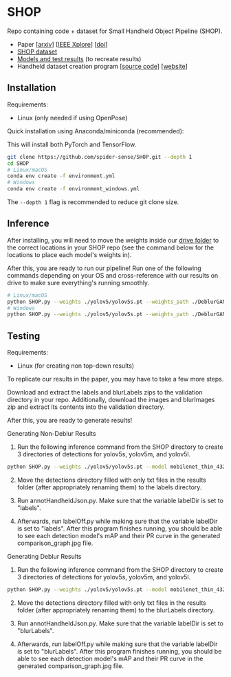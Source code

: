 # SHOP
Repo containing code + dataset for Small Handheld Object Pipeline (SHOP).

- Paper [[arxiv](https://arxiv.org/abs/2203.15228)] [[IEEE Xplore](https://ieeexplore.ieee.org/document/9763890)] [[doi](https://doi.org/10.1109/SoutheastCon48659.2022.9763890)]
- [SHOP dataset](https://github.com/spider-sense/SHOP/releases/tag/0.1.0)
- [Models and test results](https://drive.google.com/drive/u/0/folders/1DbA9OkVI6kw_TNvhMKQHpfm8U9v0gzC8) (to recreate results)
- Handheld dataset creation program [<a href="https://github.com/spider-sense/handheld-classification">source code</a>] 
[[website](https://spider-sense.github.io/handheld-classification/)]

## Installation
Requirements:
- Linux (only needed if using OpenPose)

Quick installation using Anaconda/miniconda (recommended):

This will install both PyTorch and TensorFlow.

```bash
git clone https://github.com/spider-sense/SHOP.git --depth 1
cd SHOP
# Linux/macOS
conda env create -f environment.yml
# Windows
conda env create -f environment_windows.yml
```

The `--depth 1` flag is recommended to reduce git clone size.

## Inference
After installing, you will need to move the weights inside our [drive folder](https://drive.google.com/drive/u/0/folders/1DbA9OkVI6kw_TNvhMKQHpfm8U9v0gzC8) to the correct locations in your SHOP repo (see the command below for the locations to place each model's weights in).

After this, you are ready to run our pipeline! Run one of the following commands depending on your OS and cross-reference with our results on drive to make sure everything's running smoothly.

```bash
# Linux/macOS
python SHOP.py --weights ./yolov5/yolov5s.pt --weights_path ./DeblurGANv2/fpn_mobilenet.h5 --model mobilenet_thin_432x368 --det-model ./yolov5/crowdhuman_yolov5m.pt --pose-model pose_estimation/simdr_hrnet_w48_256x192.pth --upper-conf-thres 1.1 --handheld --save-txt --source ./tests/
# Windows
python SHOP.py --weights ./yolov5/yolov5s.pt --weights_path ./DeblurGANv2/fpn_mobilenet.h5 --model mobilenet_thin_432x368 --det-model ./yolov5/crowdhuman_yolov5m.pt --pose-model pose_estimation/simdr_hrnet_w48_256x192.pth --upper-conf-thres 1.1 --handheld --save-txt --source ./tests/ --poseNum -1
```

## Testing
Requirements:
- Linux (for creating non top-down results)

To replicate our results in the paper, you may have to take a few more steps.

Download and extract the labels and blurLabels zips to the validation directory in your repo. Additionally, download the images and blurImages zip and extract its contents into the validation directory.

After this, you are ready to generate results!

Generating Non-Deblur Results
1. Run the following inference command from the SHOP directory to create 3 directories of detections for yolov5s, yolov5m, and yolov5l.
```bash
python SHOP.py --weights ./yolov5/yolov5s.pt --model mobilenet_thin_432x368 --det-model ./yolov5/crowdhuman_yolov5m.pt --pose-model ../yolov5-pose/poseEstimation/simdr_hrnet_w48_256x192.pth --upper-conf-thres 0.7 --conf-thres 0.001 --weights_path DeblurGANv2/fpn_mobilenet.h5 --noDeblur --source ./validation/images/ --save-txt --handheld --nosave --noPose; python SHOP.py --weights ./yolov5/yolov5m.pt --model mobilenet_thin_432x368 --det-model ./yolov5/crowdhuman_yolov5m.pt --pose-model ../yolov5-pose/poseEstimation/simdr_hrnet_w48_256x192.pth --upper-conf-thres 0.7 --conf-thres 0.001 --weights_path DeblurGANv2/fpn_mobilenet.h5 --noDeblur --source ./validation/images/ --save-txt --handheld --nosave --noPose; python SHOP.py --weights ./yolov5/yolov5l.pt --model mobilenet_thin_432x368 --det-model ./yolov5/crowdhuman_yolov5m.pt --pose-model ../yolov5-pose/poseEstimation/simdr_hrnet_w48_256x192.pth --upper-conf-thres 0.7 --conf-thres 0.001 --weights_path DeblurGANv2/fpn_mobilenet.h5 --noDeblur --source ./validation/images/ --save-txt --handheld --noPose --nosave 
```

2. Move the detections directory filled with only txt files in the results folder (after appropriately renaming them) to the labels directory.

3. Run annotHandheldJson.py. Make sure that the variable labelDir is set to "labels".

4. Afterwards, run labelOff.py while making sure that the variable labelDir is set to "labels". After this program finishes running, you should be able to see each detection model's mAP and their PR curve in the generated comparison_graph.jpg file.

Generating Deblur Results
1. Run the following inference command from the SHOP directory to create 3 directories of detections for yolov5s, yolov5m, and yolov5l.
```bash
python SHOP.py --weights ./yolov5/yolov5s.pt --model mobilenet_thin_432x368 --det-model ./yolov5/crowdhuman_yolov5m.pt --pose-model ../yolov5-pose/poseEstimation/simdr_hrnet_w48_256x192.pth --upper-conf-thres 0.7 --conf-thres 0.001 --weights_path DeblurGANv2/fpn_mobilenet.h5 --source ./validation/allBlur/ --save-txt --handheld --nosave --noPose; python SHOP.py --weights ./yolov5/yolov5m.pt --model mobilenet_thin_432x368 --det-model ./yolov5/crowdhuman_yolov5m.pt --pose-model ../yolov5-pose/poseEstimation/simdr_hrnet_w48_256x192.pth --upper-conf-thres 0.7 --conf-thres 0.001 --weights_path DeblurGANv2/fpn_mobilenet.h5 --source ./validation/allBlur/ --save-txt --handheld --nosave --noPose; python SHOP.py --weights ./yolov5/yolov5l.pt --model mobilenet_thin_432x368 --det-model ./yolov5/crowdhuman_yolov5m.pt --pose-model ../yolov5-pose/poseEstimation/simdr_hrnet_w48_256x192.pth --upper-conf-thres 0.7 --conf-thres 0.001 --weights_path DeblurGANv2/fpn_mobilenet.h5 --source ./validation/allBlur/ --save-txt --handheld --noPose --nosave
```

2. Move the detections directory filled with only txt files in the results folder (after appropriately renaming them) to the blurLabels directory. 

3. Run annotHandheldJson.py. Make sure that the variable labelDir is set to "blurLabels".

4. Afterwards, run labelOff.py while making sure that the variable labelDir is set to "blurLabels". After this program finishes running, you should be able to see each detection model's mAP and their PR curve in the generated comparison_graph.jpg file.
